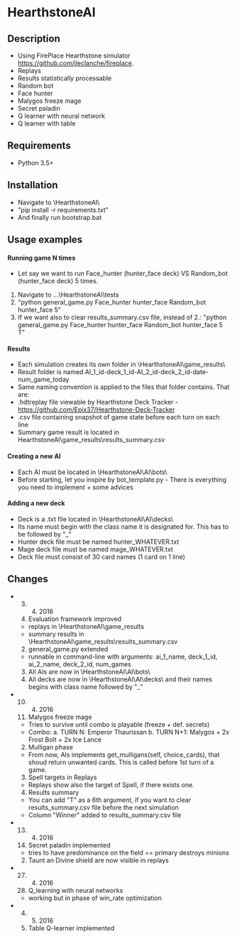 # HearthstoneAI 

## Description
  * Using FirePlace Hearthstone simulator https://github.com/jleclanche/fireplace.
  * Replays
  * Results statistically processable
  * Random bot
  * Face hunter
  * Malygos freeze mage
  * Secret paladin
  * Q learner with neural network
  * Q learner with table

## Requirements
  * Python 3.5+

## Installation
 * Navigate to \HearthstoneAI\
 * "pip install -r requirements.txt"
 * And finally run bootstrap.bat

## Usage examples

#### Running game N times
 * Let say we want to run Face_hunter (hunter_face deck) VS Random_bot (hunter_face deck) 5 times.
  1. Navigate to ...\HearthstoneAI\tests
  2. "python general_game.py Face_hunter hunter_face Random_bot hunter_face 5"
  3. If we want also to clear results_summary.csv file, instead of 2.: 
     "python general_game.py Face_hunter hunter_face Random_bot hunter_face 5 T"

#### Results
 * Each simulation creates its own folder in \HearthstoneAI\game_results\
 * Result folder is named AI_1_id-deck_1_id-AI_2_id-deck_2_id-date-num_game_today
 * Same naming convention is applied to the files that folder contains. That are:
  * .hdtreplay file viewable by Hearthstone Deck Tracker - https://github.com/Epix37/Hearthstone-Deck-Tracker
  * .csv file containing snapshot of game state before each turn on each line
 * Summary game result is located in HearthstoneAI\game_results\results_summary.csv

#### Creating a new AI
 * Each AI must be located in \HearthstoneAI\AI\bots\
 * Before starting, let you inspire by bot_template.py - There is everything you need to implement + some advices

#### Adding a new deck
 * Deck is a .txt file located in \HearthstoneAI\AI\decks\
 * Its name must begin with the class name it is designated for. This has to be followed by "_"
  * Hunter deck file must be named hunter_WHATEVER.txt
  * Mage deck file must be named mage_WHATEVER.txt
 * Deck file must consist of 30 card names (1 card on 1 line)

## Changes
* 03. 04. 2016
  1. Evaluation framework improved 
    * replays in \HearthstoneAI\game_results
    * summary results in \HearthstoneAI\game_results\results_summary.csv
  2. general_game.py extended
    * runnable in command-line with arguments: ai_1_name, deck_1_id, ai_2_name, deck_2_id, num_games
  3. All AIs are now in \HearthstoneAI\AI\bots\
  4. All decks are now in \HearthstoneAI\AI\decks\ and their names begins with class name followed by "_"
* 10. 04. 2016
  1. Malygos freeze mage
    * Tries to survive until combo is playable (freeze + def. secrets)
    * Combo: 
      a. TURN   N: Emperor Thaurissan
      b. TURN N+1: Malygos + 2x Frost Bolt + 2x Ice Lance
  2. Mulligan phase
    * From now, AIs implements get_mulligans(self, choice_cards), that shoud return unwanted cards. This is called before 1st turn of a game. 
  3. Spell targets in Replays
    * Replays show also the target of Spell, if there exists one.
  4. Results summary
    * You can add "T" as a 6th argument, if you want to clear results_summary.csv file before the next simulation
    * Column "Winner" added to results_summary.csv file
* 13. 04. 2016
  1. Secret paladin implemented
    * tries to have predominance on the field == primary destroys minions
  2. Taunt an Divine shield are now visible in replays
* 27. 04. 2016
  1. Q_learning with neural networks
    * working but in phase of win_rate optimization
* 04. 05. 2016
  1. Table Q-learner implemented
